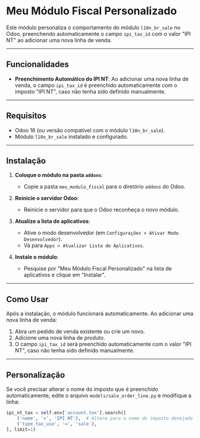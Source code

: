 # Meu Módulo Fiscal Personalizado

Este módulo personaliza o comportamento do módulo `l10n_br_sale` no Odoo, preenchendo automaticamente o campo `ipi_tax_id` com o valor "IPI NT" ao adicionar uma nova linha de venda.

---

## Funcionalidades

- **Preenchimento Automático do IPI NT**: Ao adicionar uma nova linha de venda, o campo `ipi_tax_id` é preenchido automaticamente com o imposto "IPI NT", caso não tenha sido definido manualmente.

---

## Requisitos

- Odoo 16 (ou versão compatível com o módulo `l10n_br_sale`).
- Módulo `l10n_br_sale` instalado e configurado.

---

## Instalação

1. **Coloque o módulo na pasta `addons`**:
   - Copie a pasta `meu_modulo_fiscal` para o diretório `addons` do Odoo.

2. **Reinicie o servidor Odoo**:
   - Reinicie o servidor para que o Odoo reconheça o novo módulo.

3. **Atualize a lista de aplicativos**:
   - Ative o modo desenvolvedor (em `Configurações > Ativar Modo Desenvolvedor`).
   - Vá para `Apps > Atualizar Lista de Aplicativos`.

4. **Instale o módulo**:
   - Pesquise por "Meu Módulo Fiscal Personalizado" na lista de aplicativos e clique em "Instalar".

---

## Como Usar

Após a instalação, o módulo funcionará automaticamente. Ao adicionar uma nova linha de venda:

1. Abra um pedido de venda existente ou crie um novo.
2. Adicione uma nova linha de produto.
3. O campo `ipi_tax_id` será preenchido automaticamente com o valor "IPI NT", caso não tenha sido definido manualmente.

---

## Personalização

Se você precisar alterar o nome do imposto que é preenchido automaticamente, edite o arquivo `models/sale_order_line.py` e modifique a linha:

```python
ipi_nt_tax = self.env['account.tax'].search([
    ('name', '=', 'IPI NT'),  # Altere para o nome do imposto desejado
    ('type_tax_use', '=', 'sale'),
], limit=1)